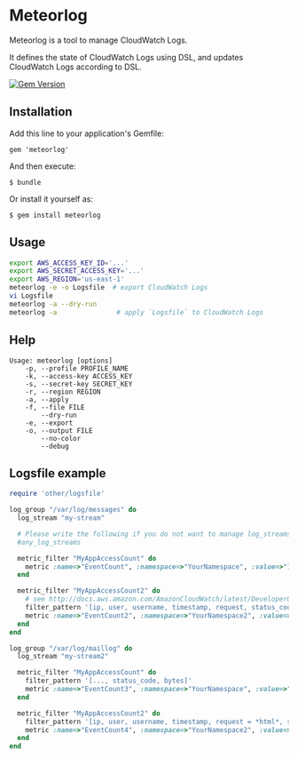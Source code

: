 # Meteorlog

Meteorlog is a tool to manage CloudWatch Logs.

It defines the state of CloudWatch Logs using DSL, and updates CloudWatch Logs according to DSL.

[![Gem Version](https://badge.fury.io/rb/meteorlog.svg)](http://badge.fury.io/rb/meteorlog)

## Installation

Add this line to your application's Gemfile:

    gem 'meteorlog'

And then execute:

    $ bundle

Or install it yourself as:

    $ gem install meteorlog

## Usage

```sh
export AWS_ACCESS_KEY_ID='...'
export AWS_SECRET_ACCESS_KEY='...'
export AWS_REGION='us-east-1'
meteorlog -e -o Logsfile  # export CloudWatch Logs
vi Logsfile
meteorlog -a --dry-run
meteorlog -a               # apply `Logsfile` to CloudWatch Logs
```

## Help

```
Usage: meteorlog [options]
    -p, --profile PROFILE_NAME
    -k, --access-key ACCESS_KEY
    -s, --secret-key SECRET_KEY
    -r, --region REGION
    -a, --apply
    -f, --file FILE
        --dry-run
    -e, --export
    -o, --output FILE
        --no-color
        --debug
```

## Logsfile example

```ruby
require 'other/logsfile'

log_group "/var/log/messages" do
  log_stream "my-stream"

  # Please write the following if you do not want to manage log_streams
  #any_log_streams

  metric_filter "MyAppAccessCount" do
    metric :name=>"EventCount", :namespace=>"YourNamespace", :value=>"1"
  end

  metric_filter "MyAppAccessCount2" do
    # see http://docs.aws.amazon.com/AmazonCloudWatch/latest/DeveloperGuide/FilterAndPatternSyntax.html
    filter_pattern '[ip, user, username, timestamp, request, status_code, bytes > 1000]'
    metric :name=>"EventCount2", :namespace=>"YourNamespace2", :value=>"2"
  end
end

log_group "/var/log/maillog" do
  log_stream "my-stream2"

  metric_filter "MyAppAccessCount" do
    filter_pattern '[..., status_code, bytes]'
    metric :name=>"EventCount3", :namespace=>"YourNamespace", :value=>"1"
  end

  metric_filter "MyAppAccessCount2" do
    filter_pattern '[ip, user, username, timestamp, request = *html*, status_code = 4*, bytes]'
    metric :name=>"EventCount4", :namespace=>"YourNamespace2", :value=>"2"
  end
end
```
